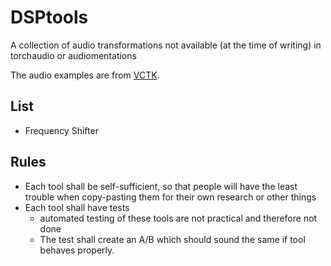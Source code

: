 # DSPtools
A collection of audio transformations not available (at the time of writing) in torchaudio or audiomentations

The audio examples are from [VCTK](https://datashare.ed.ac.uk/handle/10283/2950).

## List

* Frequency Shifter

## Rules

* Each tool shall be self-sufficient, so that people will have the least trouble when copy-pasting them for their own research or other things
* Each tool shall have tests
  * automated testing of these tools are not practical and therefore not done
  * The test shall create an A/B which should sound the same if tool behaves properly.